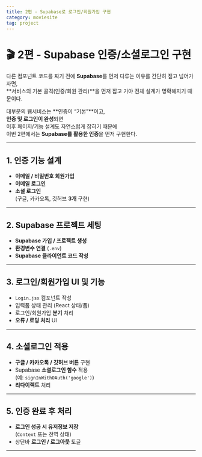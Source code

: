 ```yaml
---
title: 2편 - Supabase로 로그인/회원가입 구현
category: moviesite
tag: project
---
```


# 🎬 2편 - Supabase 인증/소셜로그인 구현

다른 컴포넌트 코드를 짜기 전에 **Supabase**를 먼저 다루는 이유를 간단히 짚고 넘어가자면,  
**서비스의 기본 골격(인증/회원 관리)**을 먼저 잡고 가야 전체 설계가 명확해지기 때문이다.

대부분의 웹서비스는 **인증이 “기본”**이고,  
**인증 및 로그인이 완성**되면  
이후 페이지/기능 설계도 자연스럽게 잡히기 때문에  
이번 2편에서는 **Supabase를 활용한 인증**을 먼저 구현한다.

---

## 1. 인증 기능 설계

- **이메일 / 비밀번호 회원가입**
- **이메일 로그인**
- **소셜 로그인**  
  (구글, 카카오톡, 깃허브 **3개** 구현)

---

## 2. Supabase 프로젝트 세팅

-  **Supabase 가입 / 프로젝트 생성**
-  **환경변수 연결** (`.env`)
-  **Supabase 클라이언트 코드 작성**

---

## 3. 로그인/회원가입 UI 및 기능

-  `Login.jsx` 컴포넌트 작성
-  입력폼 상태 관리 (React 상태/폼)
-  로그인/회원가입 **분기** 처리
-  **오류 / 로딩 처리** UI

---

## 4. 소셜로그인 적용

-  **구글 / 카카오톡 / 깃허브 버튼** 구현
-  Supabase **소셜로그인 함수** 적용  
  (예: `signInWithOAuth('google')`)
-  **리다이렉트** 처리

---

## 5. 인증 완료 후 처리

-  **로그인 성공 시 유저정보 저장**  
  (`Context` 또는 전역 상태)
-  상단바 **로그인 / 로그아웃** 토글

---

